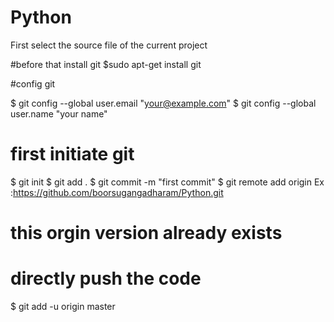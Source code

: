 # Python

First select the source file of the current project

#before that install git
$sudo apt-get install git

#config git

$ git config --global user.email "your@example.com"
$ git config --global user.name "your name"

# first initiate git
$ git init
$ git add .
$ git commit -m "first commit"
$ git remote add origin Ex :https://github.com/boorsugangadharam/Python.git
# this orgin version already exists
# directly push the code 
$ git add -u origin master


